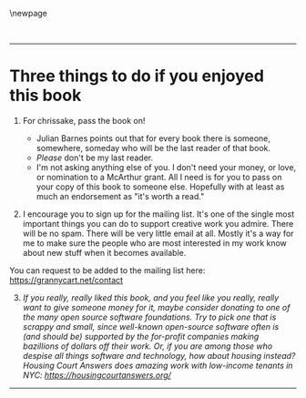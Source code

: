 \newpage

<div style="page-break-before:always;"></div>  
  
[//]: # (./what-to-do-if-you-enjoyed-the-book.md)

[//]: # (This is the page with contact information, which goes at the front or the back of the book, depending on format. See Makefile.)

  
[//]: # (----- invisible character break)
 

--------------------------------------------------------------------------------

# Three things to do if you enjoyed this book

1. For chrissake, pass the book on!
	* Julian Barnes points out that for every book there is someone, somewhere, someday who will be the last reader of that book.
	* _Please_ don't be my last reader.
	* I'm not asking anything else of you. I don't need your money, or love, or nomination to a McArthur grant. All I need is for you to pass on your copy of this book to someone else. Hopefully with at least as much an endorsement as "it's worth a read."

2. I encourage you to sign up for the mailing
list. It's one of the single most important things you can do to support
creative work you admire. There will be no spam. There will be very
little email at all. Mostly it's a way for me to make sure the people
who are most interested in my work know about new stuff when it becomes
available.

You can request to be added to the mailing list here:  
https://grannycart.net/contact

3.  _If you really, really liked this book, and you feel like you really,
    really want to give someone money for it, maybe consider donating to one of
the many open source software foundations. Try to pick one that is scrappy and
small, since well-known open-source software often is (and should be) supported
by the for-profit companies making bazillions of dollars off their work. Or, if
you are among those who despise all things software and technology, how about
housing instead? Housing Court Answers does amazing work with low-income
tenants in NYC: https://housingcourtanswers.org/_




--------------------------------------------------------------------------------
  
[//]: # (----- invisible character break)
 



